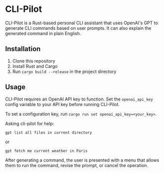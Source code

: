 # CLI-Pilot

CLI-Pilot is a Rust-based personal CLI assistant that uses OpenAI's GPT to generate CLI commands based on user prompts. It can also explain the generated command in plain English.

## Installation

1. Clone this repository
2. Install Rust and Cargo
3. Run `cargo build --release` in the project directory

## Usage

CLI-Pilot requires an OpenAI API key to function. Set the `openai_api_key` config variable to your API key before running CLI-Pilot.

To set a configuration key, run `cargo run set openai_api_key=<your_key>`.

Asking cli-pilot for help:

```
gpt list all files in current directory
```
or 
```
gpt fetch me current weather in Paris
```

After generating a command, the user is presented with a menu that allows them to run the command, revise the prompt, or cancel the operation.
